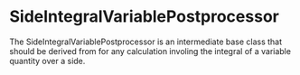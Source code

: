 # SideIntegralVariablePostprocessor

The SideIntegralVariablePostprocessor is an intermediate base class that should be derived from for any calculation involing
the integral of a variable quantity over a side.